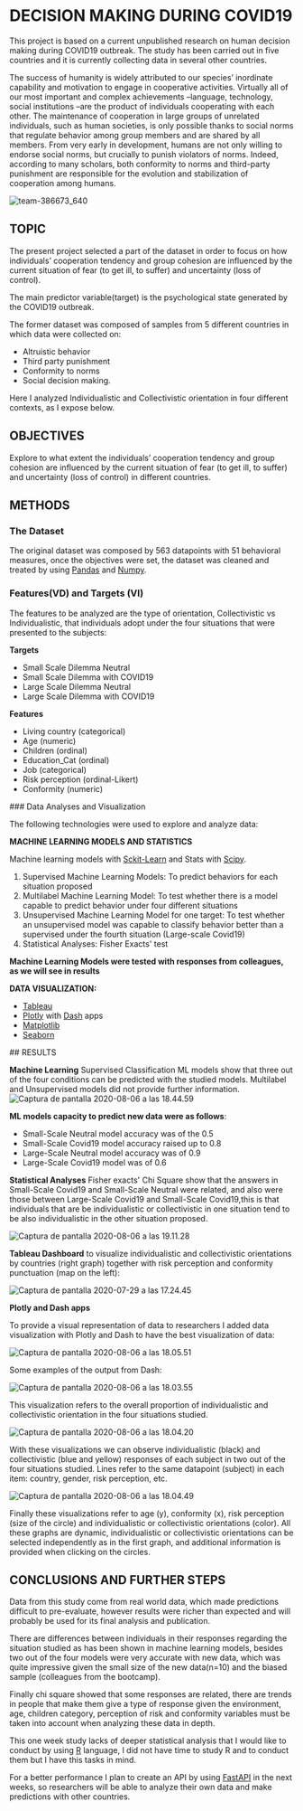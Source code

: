 # DECISION MAKING DURING COVID19
This project is based on a current unpublished research on human decision making during COVID19 outbreak. The study has been carried out in five countries and it is currently collecting data in several other countries. 

The success of humanity is widely attributed to our species’ inordinate capability and motivation to engage in cooperative activities. Virtually all of our most important and complex achievements –language, technology, social institutions –are the product of individuals cooperating with each other. The maintenance of cooperation in large groups of unrelated individuals, such as human societies, is only possible thanks to social norms that regulate behavior among group members and are shared by all members. From very early in development, humans are not only willing to endorse social norms, but crucially to punish violators of norms. Indeed, according to many scholars, both conformity to norms and third-party punishment are responsible for the evolution and stabilization of cooperation among humans.  

   ![team-386673_640](/assets/team-386673_640.jpg)


## TOPIC

The present project selected a part of the dataset in order to focus on how individuals’ cooperation tendency and group cohesion are influenced by the current situation of fear (to get ill, to suffer) and uncertainty (loss of control). 

The main predictor variable(target) is the psychological state generated by the COVID19 outbreak.

The former dataset was composed of samples from 5 different countries in which data were collected on: 

- Altruistic behavior
- Third party punishment
- Conformity to norms 
- Social decision making.

Here I analyzed Individualistic and Collectivistic orientation in four different contexts, as I expose below.


## OBJECTIVES

Explore to what extent the individuals’ cooperation tendency and group cohesion are influenced by the current situation of fear (to get ill, to suffer) and uncertainty (loss of control) in different countries.

## METHODS

### The Dataset
The original dataset was composed by 563 datapoints with 51 behavioral measures, once the objectives were set, the dataset was cleaned and treated by using [Pandas](https://pandas.pydata.org/) and [Numpy](https://numpy.org/).

### Features(VD) and Targets (VI)

The features to be analyzed are the type of orientation, Collectivistic vs Individualistic, that individuals adopt under the four situations that were presented to the subjects:

**Targets**

- Small Scale Dilemma Neutral
- Small Scale Dilemma with COVID19
- Large Scale Dilemma Neutral
- Large Scale Dilemma with COVID19

**Features**

- Living country (categorical)
- Age (numeric)
- Children (ordinal)
- Education_Cat (ordinal)
- Job (categorical)
- Risk perception (ordinal-Likert)
- Conformity (numeric)

### Data Analyses and Visualization

The following technologies were used to explore and analyze data:

**MACHINE LEARNING MODELS AND STATISTICS**

Machine learning models with [Sckit-Learn](https://scikit-learn.org/stable/) and Stats with [Scipy](https://www.scipy.org/).
<ol>
<li>Supervised Machine Learning Models: To predict behaviors for each situation proposed</li>
<li>Multilabel Machine Learning Model: To test whether there is a model capable to predict behavior under four different situations</li>
<li>Unsupervised Machine Learning Model for one target: To test whether an unsupervised model was capable to classify behavior better than a supervised under the fourth situation (Large-scale Covid19)</li>
<li>Statistical Analyses: Fisher Exacts' test</li>
</ol

**Machine Learning Models were tested with responses from colleagues, as we will see in results**

**DATA VISUALIZATION:**

* [Tableau](https://www.tableau.com/)
* [Plotly](https://plotly.com/) with [Dash](https://dash.plotly.com/) apps 
* [Matplotlib](https://matplotlib.org/)
* [Seaborn](https://seaborn.pydata.org/)

## RESULTS

**Machine Learning**
Supervised Classification ML models show that three out of the four conditions can be predicted with the studied models. Multilabel and Unsupervised models did not provide further information.
![Captura de pantalla 2020-08-06 a las 18.44.59](/assets/Captura%20de%20pantalla%202020-08-06%20a%20las%2018.44.59.png)

**ML models capacity to predict new data were as follows**: 
 
- Small-Scale Neutral model accuracy was of the 0.5
- Small-Scale Covid19 model accuracy raised up to 0.8
- Large-Scale Neutral model accuracy was of 0.9 
- Large-Scale Covid19 model was of 0.6

**Statistical Analyses**
Fisher exacts' Chi Square show that the answers in Small-Scale Covid19 and Small-Scale Neutral were related, and also were those between Large-Scale Covid19 and Small-Scale Covid19,this is that individuals that are be individualistic or collectivistic in one situation tend to be also individualistic in the other situation proposed.



![Captura de pantalla 2020-08-06 a las 19.11.28](/assets/Captura%20de%20pantalla%202020-08-06%20a%20las%2019.11.28.png)

**Tableau Dashboard** to visualize individualistic and collectivistic orientations by countries (right graph) together with risk perception and conformity punctuation (map on the left): 

![Captura de pantalla 2020-07-29 a las 17.24.45](/assets/Captura%20de%20pantalla%202020-07-29%20a%20las%2017.24.45.png)

**Plotly and Dash apps**

To provide a visual representation of data to researchers I added data visualization with Plotly and Dash to have the best visualization of data: 

![Captura de pantalla 2020-08-06 a las 18.05.51](/assets/Captura%20de%20pantalla%202020-08-06%20a%20las%2018.05.51.png)

Some examples of the output from Dash:

![Captura de pantalla 2020-08-06 a las 18.03.55](/assets/Captura%20de%20pantalla%202020-08-06%20a%20las%2018.03.55.png)

This visualization refers to the overall proportion of individualistic and collectivistic orientation in the four situations studied.



![Captura de pantalla 2020-08-06 a las 18.04.20](/assets/Captura%20de%20pantalla%202020-08-06%20a%20las%2018.04.20.png)

With these visualizations we can observe individualistic (black) and collectivistic (blue and yellow) responses of each subject in two out of the four situations studied. Lines refer to the same datapoint (subject) in each item:  country, gender, risk perception, etc. 

![Captura de pantalla 2020-08-06 a las 18.04.49](/assets/Captura%20de%20pantalla%202020-08-06%20a%20las%2018.04.49.png)

Finally these visualizations refer to age (y), conformity (x), risk perception (size of the circle) and individualistic or collectivistic orientations (color). All these graphs are dynamic, individualistic or collectivistic orientations can be selected independently as in the first graph, and additional information is provided when clicking on the circles.



## CONCLUSIONS AND FURTHER STEPS

Data from this study come from real world data, which made predictions difficult to pre-evaluate, however results were richer than expected and will probably be used for its final analysis and publication. 

There are differences between individuals in their responses regarding the situation studied as has been shown in machine learning models, besides two out of the four models were very accurate with new data, which was quite impressive given the small size of the new data(n=10) and the biased sample (colleagues from the bootcamp).

Finally chi square showed that some responses are related, there are trends in people that make them give a type of response given the environment, age, children category, perception of risk and conformity variables must be taken into account when analyzing these data in depth.

This one week study lacks of deeper statistical analysis that I would like to conduct by using [R](https://www.r-project.org/) language, I did not have time to study R and to conduct them but I have this tasks in mind.

For a better performance I plan to create an API by using [FastAPI](https://fastapi.tiangolo.com/) in the next weeks, so researchers will be able to analyze their own data and make predictions with other countries. 
